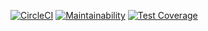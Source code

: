 [![CircleCI](https://circleci.com/gh/kelvinwm/java-developers/tree/ch-add-circleci-codeclimate-155738450.svg?style=svg)](https://circleci.com/gh/kelvinwm/java-developers/tree/ch-add-circleci-codeclimate-155738450)
[![Maintainability](https://api.codeclimate.com/v1/badges/d5d6e96eb5d454a94eaa/maintainability)](https://codeclimate.com/github/kelvinwm/java-developers/maintainability)
[![Test Coverage](https://api.codeclimate.com/v1/badges/d5d6e96eb5d454a94eaa/test_coverage)](https://codeclimate.com/github/kelvinwm/java-developers/test_coverage)
